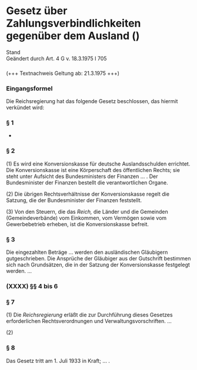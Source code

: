 Gesetz über Zahlungsverbindlichkeiten gegenüber dem Ausland ()
==============================================================

Stand  
Geändert durch Art. 4 G v. 18.3.1975 I 705

### 

(+++ Textnachweis Geltung ab: 21.3.1975 +++)

### Eingangsformel

Die Reichsregierung hat das folgende Gesetz beschlossen, das hiermit verkündet wird:

### § 1

-

### § 2

(1) Es wird eine Konversionskasse für deutsche Auslandsschulden errichtet. Die Konversionskasse ist eine Körperschaft des öffentlichen Rechts; sie steht unter Aufsicht des Bundesministers der Finanzen ... . Der Bundesminister der Finanzen bestellt die verantwortlichen Organe.

(2) Die übrigen Rechtsverhältnisse der Konversionskasse regelt die Satzung, die der Bundesminister der Finanzen feststellt.

(3) Von den Steuern, die das *Reich,* die Länder und die Gemeinden (Gemeindeverbände) vom Einkommen, vom Vermögen sowie vom Gewerbebetrieb erheben, ist die Konversionskasse befreit.

### § 3

Die eingezahlten Beträge ... werden den ausländischen Gläubigern gutgeschrieben. Die Ansprüche der Gläubiger aus der Gutschrift bestimmen sich nach Grundsätzen, die in der Satzung der Konversionskasse festgelegt werden. ...

### (XXXX) §§ 4 bis 6

### § 7

(1) Die *Reichsregierung* erläßt die zur Durchführung dieses Gesetzes erforderlichen Rechtsverordnungen und Verwaltungsvorschriften. ...

(2)

### § 8

Das Gesetz tritt am 1. Juli 1933 in Kraft; ... .
